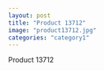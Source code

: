 ```yaml
---
layout: post
title: "Product 13712"
image: "product13712.jpg"
categories: "category1"
---
```

Product 13712
